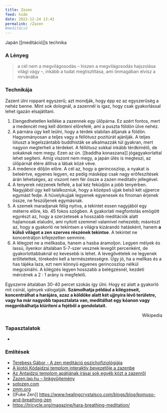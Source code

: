 ```yaml
---
title: Zazen
feed: hide
date: 2022-12-24 13:42
permalink: /Zazen
#meditáció
---
```


Japán [[meditáció]]s technika

### A Lényeg

> a cél nem a megvilágosodás – hiszen a megvilágosodás hajszolása világi vágy –, inkább a tudat megtisztítása, ami önmagában elvisz a nirvánába

### Technikája

Zazent ülni roppant egyszerű; azt mondják, hogy épp ez az egyszerűség a nehéz benne. Mint sok dolognál, a zazennél is igaz, hogy csak gyakorlással lehet igazán elsajátítani.

1.  Elengedhetetlen kelléke a zazennek egy ülőpárna. Ez azért fontos, mert a medencét meg kell dönteni előrefelé, ami a puszta földön ülve nehéz.
2.  A párnára úgy kell leülni, hogy a térdek stabilan álljanak a földön. Hagyományosan a teljes vagy a féllótusz pozitúrát ajánlják. A teljes lótuszt a legelszántabb buddhisták se alkalmazzák túl gyakran, mert nagyon megterheli a térdeket. A féllótusz sokkal inkább térdkímélő, de sokaknak nem megy. Ezen az ún. [[baddha konaszana]] jógagyakorlattal lehet segíteni. Amíg viszont nem megy, a japán ülés is megteszi, az ülőpárnát élére állítva a lábak közé véve.
3.  A medence dőljön előre. A cél az, hogy a gerincoszlop, a nyakat is beleértve, egyenes legyen, ez pedig másképp csak nagy erőfeszítések árán lehetséges, az viszont nem fér össze a zazen meditatív jellegével.
4.  A tenyerek nézzenek felfelé, a bal kéz feküdjön a jobb tenyérben. Nagyjából úgy kell találkozniuk, hogy a középső ujjak belső két ujjperce egymást fedje. A hüvelykujjak legyenek egyenesek és finoman érjenek össze, ne feszüljenek egymásnak.
5.  A szemek maradjanak félig nyitva, a tekintet essen nagyjából egy méterre előre, kb. 45 fokos szögben. A gyakorlati megfontolás emögött egyrészt az, hogy a szerzetesek a hosszabb meditációk alatt hajlamosak elaludni, ami nyitott szemmel valamivel nehezebb; másrészt az, hogy a gyakorló ne tekintsen a világra kizárandó hatásként, hanem **a külső világot a zen szerves részének tekintse**. A tekintet ne koncentráljon kifejezetten semmire.
6.  A lélegzet ne a mellkasba, hanem a hasba áramoljon. Legyen mélyek és lassú, ilyenkor általában 5-7-szer vesznek levegőt percenként, de gyakorlottabbaknál ez kevesebb is lehet. A levegővételek ne legyenek erőltetettek, törekedni kell a természetességre. Úgy jó, ha a mellkas és a has tájéka laza, ezt nem könnyű egyenes gerincoszlop nélkül megcsinálni. A kilégzés legyen hosszabb a belégzésnél, kezdeti mércének a 2 : 1 arány is megfelelő.

Egyszerre általában 30-40 percet szokás így ülni. Hogy ez alatt a gyakorló mit csinál, igények válogatják. **Számolhatja például a kilégzéseit, koncentrálhat a harájára, azaz a köldöke alatt két ujjnyira lévő területre, vagy ha már nagyobb tapasztalata van, meditálhat egy kóanon vagy megpróbálhatja kiüríteni a fejéből a gondolatait.**

<p style="text-align: right;">Wikipedia</p>

### Tapasztalatok

- 

### Említések

-   [Terebess Gábor - A zen meditáció pszichofiziológiája](http://www.terebess.hu/terebessgabor/zenpszicho.html)
-   [A kiotói Kódaidzsi templom interaktív bevezetője a zazenbe](http://www.do-not-zzz.com/)
-   [Az Antaidzsi templom apátjának írásai sok egyéb közt a zazenről](http://antaiji.dogen-zen.de/eng/adult0.shtml)
-   [Zazen.lap.hu – linkgyűjtemény](http://zazen.lap.hu/)
-   [sotozen.com](https://www.sotozen.com/eng/practice/zazen/howto/index.html)
-   [zmm.org](https://zmm.org/teachings-and-training/meditation-instructions/)
-   [[Fuke Zen]] https://www.healingcrystalsco.com/blogs/blog/komuso-and-breathing-zen
-   https://tricycle.org/magazine/hara-breathing-meditation/
